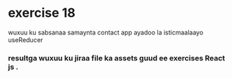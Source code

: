 # exercise 18

wuxuu ku sabsanaa samaynta contact app ayadoo la isticmaalaayo useReducer 

### resultga wuxuu ku jiraa file ka assets guud ee exercises React js .